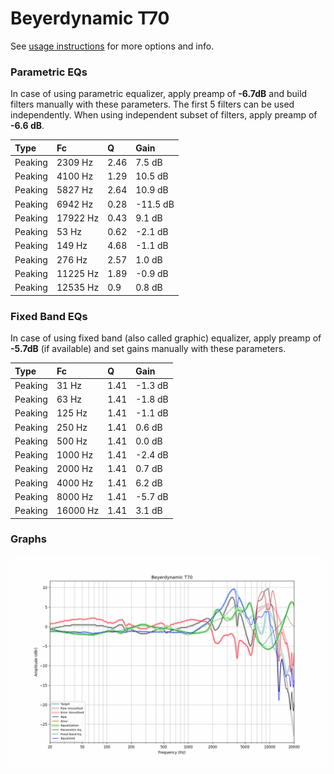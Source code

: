 # Beyerdynamic T70
See [usage instructions](https://github.com/jaakkopasanen/AutoEq#usage) for more options and info.

### Parametric EQs
In case of using parametric equalizer, apply preamp of **-6.7dB** and build filters manually
with these parameters. The first 5 filters can be used independently.
When using independent subset of filters, apply preamp of **-6.6 dB**.

| Type    | Fc       |    Q | Gain     |
|:--------|:---------|:-----|:---------|
| Peaking | 2309 Hz  | 2.46 | 7.5 dB   |
| Peaking | 4100 Hz  | 1.29 | 10.5 dB  |
| Peaking | 5827 Hz  | 2.64 | 10.9 dB  |
| Peaking | 6942 Hz  | 0.28 | -11.5 dB |
| Peaking | 17922 Hz | 0.43 | 9.1 dB   |
| Peaking | 53 Hz    | 0.62 | -2.1 dB  |
| Peaking | 149 Hz   | 4.68 | -1.1 dB  |
| Peaking | 276 Hz   | 2.57 | 1.0 dB   |
| Peaking | 11225 Hz | 1.89 | -0.9 dB  |
| Peaking | 12535 Hz | 0.9  | 0.8 dB   |

### Fixed Band EQs
In case of using fixed band (also called graphic) equalizer, apply preamp of **-5.7dB**
(if available) and set gains manually with these parameters.

| Type    | Fc       |    Q | Gain    |
|:--------|:---------|:-----|:--------|
| Peaking | 31 Hz    | 1.41 | -1.3 dB |
| Peaking | 63 Hz    | 1.41 | -1.8 dB |
| Peaking | 125 Hz   | 1.41 | -1.1 dB |
| Peaking | 250 Hz   | 1.41 | 0.6 dB  |
| Peaking | 500 Hz   | 1.41 | 0.0 dB  |
| Peaking | 1000 Hz  | 1.41 | -2.4 dB |
| Peaking | 2000 Hz  | 1.41 | 0.7 dB  |
| Peaking | 4000 Hz  | 1.41 | 6.2 dB  |
| Peaking | 8000 Hz  | 1.41 | -5.7 dB |
| Peaking | 16000 Hz | 1.41 | 3.1 dB  |

### Graphs
![](./Beyerdynamic%20T70.png)